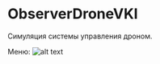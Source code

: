 # ObserverDroneVKI

Симуляция системы управления дроном.

Меню: 
![alt text](screenshots/filename.png "Описание будет тут")

